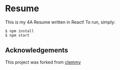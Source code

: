# Resume
This is my 4A Resume written in React! To run, simply:
```
$ npm install
$ npm start
```

## Acknowledgements
This project was forked from [clemmy](https://github.com/clemmy)

